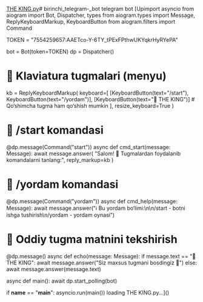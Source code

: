 [THE KING.py](https://github.com/user-attachments/files/21910872/THE.KING.py)# birinchi_telegram-_bot
telegram bot 
[Upimport asyncio
from aiogram import Bot, Dispatcher, types
from aiogram.types import Message, ReplyKeyboardMarkup, KeyboardButton
from aiogram.filters import Command

TOKEN = "7554259657:AAETco-Y-6TY_tPExFPthwUKYqkrHyRYePA"

bot = Bot(token=TOKEN)
dp = Dispatcher()

# 🔹 Klaviatura tugmalari (menyu)
kb = ReplyKeyboardMarkup(
    keyboard=[
        [KeyboardButton(text="/start"), KeyboardButton(text="/yordam")],
        [KeyboardButton(text="👑 THE KING")]  # Qo‘shimcha tugma ham qo‘shish mumkin
    ],
    resize_keyboard=True
)

# 🔹 /start komandasi
@dp.message(Command("start"))
async def cmd_start(message: Message):
    await message.answer(
        "Salom! 👋 Tugmalardan foydalanib komandalarni tanlang:",
        reply_markup=kb
    )

# 🔹 /yordam komandasi
@dp.message(Command("yordam"))
async def cmd_help(message: Message):
    await message.answer("ℹ️ Bu yordam bo‘limi:\n\n/start - botni ishga tushirish\n/yordam - yordam oynasi")

# 🔹 Oddiy tugma matnini tekshirish
@dp.message()
async def echo(message: Message):
    if message.text == "👑 THE KING":
        await message.answer("Siz maxsus tugmani bosdingiz 👑")
    else:
        await message.answer(message.text)

async def main():
    await dp.start_polling(bot)

if __name__ == "__main__":
    asyncio.run(main())
loading THE KING.py…]()
